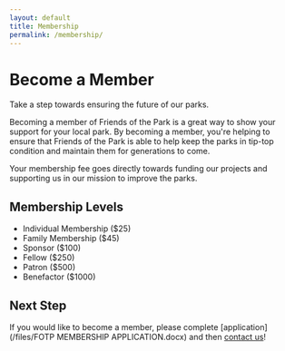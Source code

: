 ```yaml
---
layout: default
title: Membership
permalink: /membership/
---
```

# Become a Member

Take a step towards ensuring the future of our parks.

Becoming a member of Friends of the Park is a great way to show your support for your local park. By becoming a member, you're helping to ensure that Friends of the Park is able to help keep the parks in tip-top condition and maintain them for generations to come.

Your membership fee goes directly towards funding our projects and supporting us in our mission to improve the parks.

## Membership Levels

<ul class="membership-levels">
    <li>Individual Membership ($25)</li>
    <li>Family Membership ($45)</li>
    <li>Sponsor ($100)</li>
    <li>Fellow ($250)</li>
    <li>Patron ($500)</li>
    <li>Benefactor ($1000)</li>
</ul>

## Next Step

If you would like to become a member, please complete [application](/files/FOTP MEMBERSHIP APPLICATION.docx) and then [contact us](/contact)! 
